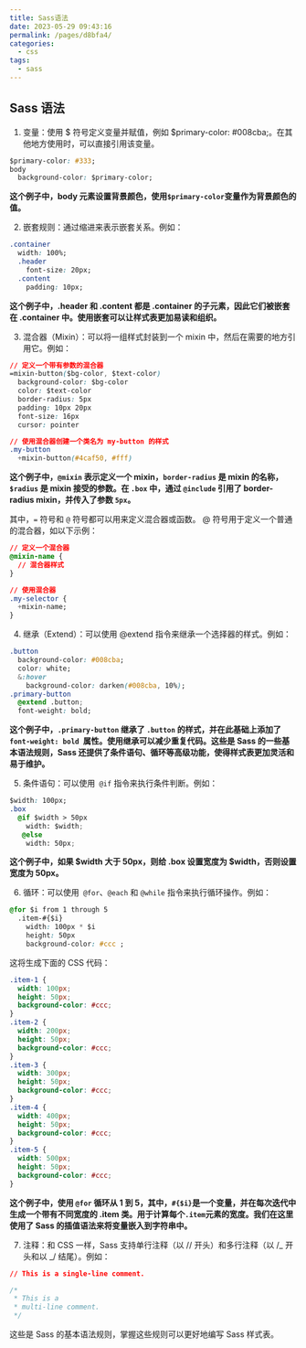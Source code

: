 ```yaml
---
title: Sass语法
date: 2023-05-29 09:43:16
permalink: /pages/d8bfa4/
categories:
  - css
tags:
  - sass
---
```


## Sass 语法

1. 变量：使用 $ 符号定义变量并赋值，例如 $primary-color: #008cba;。在其他地方使用时，可以直接引用该变量。

```css
$primary-color: #333;
body
  background-color: $primary-color;
```

**这个例子中，body 元素设置背景颜色，使用`$primary-color`变量作为背景颜色的值。**

2. 嵌套规则：通过缩进来表示嵌套关系。例如：

```css
.container
  width: 100%;
  .header
    font-size: 20px;
  .content
    padding: 10px;
```

**这个例子中，.header 和 .content 都是 .container 的子元素，因此它们被嵌套在 .container 中。使用嵌套可以让样式表更加易读和组织。**

3. 混合器（Mixin）：可以将一组样式封装到一个 mixin 中，然后在需要的地方引用它。例如：

```css
// 定义一个带有参数的混合器
=mixin-button($bg-color, $text-color)
  background-color: $bg-color
  color: $text-color
  border-radius: 5px
  padding: 10px 20px
  font-size: 16px
  cursor: pointer

// 使用混合器创建一个类名为 my-button 的样式
.my-button
  +mixin-button(#4caf50, #fff)

```

**这个例子中，`@mixin` 表示定义一个 mixin，`border-radius` 是 mixin 的名称，`$radius` 是 mixin 接受的参数。在 `.box` 中，通过 `@include` 引用了 border-radius mixin，并传入了参数 `5px`。**

其中，`=` 符号和 `@` 符号都可以用来定义混合器或函数。 @ 符号用于定义一个普通的混合器，如以下示例：

```css
// 定义一个混合器
@mixin-name {
  // 混合器样式
}

// 使用混合器
.my-selector {
  +mixin-name;
}

```

4. 继承（Extend）：可以使用 @extend 指令来继承一个选择器的样式。例如：

```css
.button
  background-color: #008cba;
  color: white;
  &:hover
    background-color: darken(#008cba, 10%);
.primary-button
  @extend .button;
  font-weight: bold;

```

**这个例子中，`.primary-button` 继承了 `.button` 的样式，并在此基础上添加了 `font-weight: bold `属性。使用继承可以减少重复代码。这些是 Sass 的一些基本语法规则，Sass 还提供了条件语句、循环等高级功能，使得样式表更加灵活和易于维护。**

5. 条件语句：可以使用` @if` 指令来执行条件判断。例如：

```css
$width: 100px;
.box
  @if $width > 50px
    width: $width;
   @else
    width: 50px;
```

**这个例子中，如果 $width 大于 50px，则给 .box 设置宽度为 $width，否则设置宽度为 50px。**

6. 循环：可以使用` @for`、`@each` 和 `@while` 指令来执行循环操作。例如：

```css
@for $i from 1 through 5 
  .item-#{$i} 
    width: 100px * $i 
    height: 50px 
    background-color: #ccc ;
```

这将生成下面的 CSS 代码：

```css
.item-1 {
  width: 100px;
  height: 50px;
  background-color: #ccc;
}
.item-2 {
  width: 200px;
  height: 50px;
  background-color: #ccc;
}
.item-3 {
  width: 300px;
  height: 50px;
  background-color: #ccc;
}
.item-4 {
  width: 400px;
  height: 50px;
  background-color: #ccc;
}
.item-5 {
  width: 500px;
  height: 50px;
  background-color: #ccc;
}
```

**这个例子中，使用 `@for` 循环从 1 到 5，其中，`#{$i}`是一个变量，并在每次迭代中生成一个带有不同宽度的 .item 类。用于计算每个`.item`元素的宽度。我们在这里使用了 Sass 的插值语法来将变量嵌入到字符串中。**

7. 注释：和 CSS 一样，Sass 支持单行注释（以 // 开头）和多行注释（以 /_ 开头和以 _/ 结尾）。例如：

```css
// This is a single-line comment.

/*
 * This is a
 * multi-line comment.
 */
```

这些是 Sass 的基本语法规则，掌握这些规则可以更好地编写 Sass 样式表。
